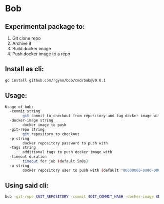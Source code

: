 # Bob

## Experimental package to:

1. Git clone repo
2. Archive it
3. Build docker image
4. Push docker image to a repo


## Install as cli:

```sh
go install github.com/rgynn/bob/cmd/bob@v0.0.1
```

## Usage:

```sh
Usage of bob:
  -commit string
        git commit to checkout from repository and tag docker image with
  -docker-image string
        docker image to push
  -git-repo string
        git repository to checkout
  -p string
        docker repository password to push with
  -tags string
        additional tags to push docker image with
  -timeout duration
        timeout for job (default 5m0s)
  -u string
        docker repository user to push with (default "00000000-0000-0000-0000-000000000000")
```

## Using said cli:

```sh
bob -git-repo $GIT_REPOSITORY -commit $GIT_COMMIT_HASH -docker-image $DOCKER_REGISTRY/$DOCKER_IMAGE -p $DOCKER_REGISTRY_AUTH_TOKEN
```